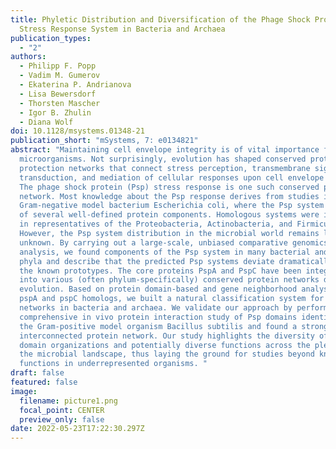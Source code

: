 ```yaml
---
title: Phyletic Distribution and Diversification of the Phage Shock Protein
  Stress Response System in Bacteria and Archaea
publication_types:
  - "2"
authors:
  - Philipp F. Popp
  - Vadim M. Gumerov
  - Ekaterina P. Andrianova
  - Lisa Bewersdorf
  - Thorsten Mascher
  - Igor B. Zhulin
  - Diana Wolf
doi: 10.1128/msystems.01348-21
publication_short: "mSystems, 7: e0134821"
abstract: "Maintaining cell envelope integrity is of vital importance for all
  microorganisms. Not surprisingly, evolution has shaped conserved protein
  protection networks that connect stress perception, transmembrane signal
  transduction, and mediation of cellular responses upon cell envelope stress.
  The phage shock protein (Psp) stress response is one such conserved protection
  network. Most knowledge about the Psp response derives from studies in the
  Gram-negative model bacterium Escherichia coli, where the Psp system consists
  of several well-defined protein components. Homologous systems were identified
  in representatives of the Proteobacteria, Actinobacteria, and Firmicutes.
  However, the Psp system distribution in the microbial world remains largely
  unknown. By carrying out a large-scale, unbiased comparative genomics
  analysis, we found components of the Psp system in many bacterial and archaeal
  phyla and describe that the predicted Psp systems deviate dramatically from
  the known prototypes. The core proteins PspA and PspC have been integrated
  into various (often phylum-specifically) conserved protein networks during
  evolution. Based on protein domain-based and gene neighborhood analyses of
  pspA and pspC homologs, we built a natural classification system for Psp
  networks in bacteria and archaea. We validate our approach by performing a
  comprehensive in vivo protein interaction study of Psp domains identified in
  the Gram-positive model organism Bacillus subtilis and found a strong
  interconnected protein network. Our study highlights the diversity of Psp
  domain organizations and potentially diverse functions across the plethora of
  the microbial landscape, thus laying the ground for studies beyond known Psp
  functions in underrepresented organisms. "
draft: false
featured: false
image:
  filename: picture1.png
  focal_point: CENTER
  preview_only: false
date: 2022-05-23T17:22:30.297Z
---
```

